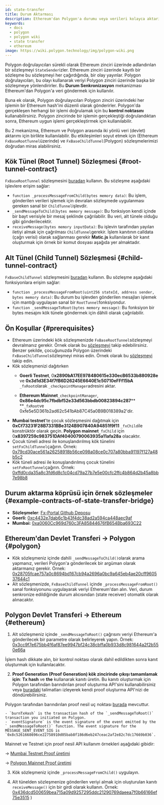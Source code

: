 ```yaml
---
id: state-transfer
title: Durum Aktarması
description: Ethereum'dan Polygon'a durumu veya verileri kolayca aktarın.
keywords:
  - docs
  - polygon
  - polygon wiki
  - state transfer
  - ethereum
image: https://wiki.polygon.technology/img/polygon-wiki.png
---
```


Polygon doğrulayıcıları sürekli olarak Ethereum zinciri üzerinde adlandırılan bir sözleşmeyi `StateSender`izler. Ethereum zinciri üzerinde kayıtlı bir sözleşme bu sözleşmeyi her çağırdığında, bir olay yayınlar. Polygon doğrulayıcıları, bu olayı kullanarak veriyi Polygon zinciri üzerinde başka bir sözleşmeye yönlendirirler. Bu **Durum Senkronizasyon** mekanizması Ethereum'dan Polygon'a veri göndermek için kullanılır.

Buna ek olarak, Polygon doğrulayıcıları Polygon zinciri üzerindeki her işlemin bir Ethereum hash'ini düzenli olarak gönderirler. Polygon'da gerçekleşen herhangi bir işlemi doğrulamak için bu **kontrol noktasını** kullanabilirsiniz. Polygon zincirinde bir işlemin gerçekleştiği doğrulandıktan sonra, Ethereum uygun işlemi gerçekleştirmek için kullanılabilir.

Bu 2 mekanizma, Ethereum ve Polygon arasında iki yönlü veri (devlet) aktarımı için birlikte kullanılabilir. Bu etkileşimleri soyut etmek için (Ethereum `FxBaseRootTunnel`üzerinde) ve `FxBaseChildTunnel`(Polygon) sözleşmelerimizi doğrudan miras alabilirsiniz.

## Kök Tünel (Root Tunnel) Sözleşmesi {#root-tunnel-contract}

`FxBaseRootTunnel` sözleşmesini [buradan](https://github.com/jdkanani/fx-portal/blob/main/contracts/tunnel/FxBaseRootTunnel.sol) kullanın. Bu sözleşme aşağıdaki işlevlere erişim sağlar:

- `function _processMessageFromChild(bytes memory data)`: Bu işlem, gönderilen verileri işlemek için devralan sözleşmede uygulanması gereken sanal bir `ChildTunnel`işlevdir.
- `_sendMessageToChild(bytes memory message)`: Bu fonksiyon kendi içinde bir bayt verisiyle bir mesaj şeklinde çağrılabilir. Bu veri, alt tünele olduğu gibi gönderilecektir.
- `receiveMessage(bytes memory inputData)`: Bu işlevin tarafından yayılan iletiyi almak için çağrılması `ChildTunnel`gerekir. İşlem kanıtının calldata (çağrı verisi) olarak sağlanması gerekir **Matic.js** kullanılarak bir kanıt oluşturmak için örnek bir komut dosyası aşağıda yer almaktadır.

## Alt Tünel (Child Tunnel) Sözleşmesi {#child-tunnel-contract}

`FxBaseChildTunnel` sözleşmesini [buradan](https://github.com/jdkanani/fx-portal/blob/main/contracts/tunnel/FxBaseChildTunnel.sol) kullanın. Bu sözleşme aşağıdaki fonksiyonlara erişim sağlar:

- `function _processMessageFromRoot(uint256 stateId, address sender, bytes memory data)`: Bu durum bu işlevden gönderilen mesajları işlemek için mantığı uygulayan sanal bir `RootTunnel`fonksiyondur.
- `function _sendMessageToRoot(bytes memory message)`: Bu fonksiyon bir bytes mesajını kök tünele göndermek için dâhili olarak çağrılabilir.

## Ön Koşullar {#prerequisites}

- Ethereum üzerindeki kök sözleşmenizde `FxBaseRootTunnel`sözleşmeyi devralmanız gerekir. Örnek olarak bu [sözleşmeyi](https://github.com/jdkanani/fx-portal/blob/main/contracts/examples/state-transfer/FxStateRootTunnel.sol) takip edebilirsiniz. Benzer şekilde, çocuğunuzda Polygon üzerindeki `FxBaseChildTunnel`sözleşmeyi miras edin. Örnek olarak bu [sözleşmeyi](https://github.com/jdkanani/fx-portal/blob/main/contracts/examples/state-transfer/FxStateChildTunnel.sol) takip edin.
- Kök sözleşmenizi dağıtırken
  - **Goerli Testnet**, 0**x2890bA17EE978480615e330ecB6533b880928e** ve **0x3d1d3E34f7fB6D26245E6640E1c50710eFFf15bA** `_fxRoot`olarak `_checkpointManager`adresini aktar.

  - **Ethereum Mainnet**`_checkpointManager`, **0x86e4dc95c7fbdbf52e33d563bbdb00823894c287**** **`_fxRoot`ve 0xfe5e5D361b2ad62c541bAb87C45a0B9B018389a2'dir.
- **Mumbai testnet**'te çocuk sözleşmesini dağıtmak için **0xCf73231F28B7331BBe3124B907840A94851f9f11** `_fxChild`ile konstrüktör olarak geçin. **Polygon mainnet**`_fxChild` için 0**x8397259c983751DAf40400790063935a11afa28a** olacaktır.
- Çocuk tüneli adresi ile konuşlandırılmış kök tünelini `setFxChildTunnel`çağırın. Örnek: [0x79cd30ace561a26258918b56ce098a08ce0c707a80bba91197f127a48b5c2](https://goerli.etherscan.io/tx/0x79cd30ace561a226258918b56ce098a08ce0c70707a80bba91197f127a48b5c2)
- Kök tüneli adresi ile konuşlandırılmış çocuk tünelini `setFxRootTunnel`çağırın. Örnek: [0xffd0cda35a8c3fd6d8c1c04cd79a27b7e5e00cfc2ffc4b864d2b45a8bb7e98b8](https://mumbai.polygonscan.com/tx/0xffd0cda35a8c3fd6d8c1c04cd79a27b7e5e00cfc2ffc4b864d2b45a8bb7e98b8/internal-transactions)

## Durum aktarma köprüsü için örnek sözleşmeler {#example-contracts-of-state-transfer-bridge}

- **Sözleşmeler**: [Fx-Portal Github Deposu](https://github.com/jdkanani/fx-portal/tree/main/contracts/tunnel)
- **Goerli:** [0xc4432e7dab6c1b43f4dc38ad2a594ca448aec9af](https://goerli.etherscan.io/address/0xc4432e7dab6c1b43f4dc38ad2a594ca448aec9af)
- **Mumbai:** [0xa0060Cc969d760c3FA85844676fB654Bba693C22](https://mumbai.polygonscan.com/address/0xa0060Cc969d760c3FA85844676fB654Bba693C22/transactions)

## Ethereum'dan Devlet Transferi → Polygon {#polygon}

- Kök sözleşmeniz içinde dahili `_sendMessageToChild()`olarak arama yapmanız, verileri Polygon'a gönderilecek bir argüman olarak aktarmanız gerekir. Örnek: [0x28705fcae757a0c8694bd167cb94a2696a0bc9a645eb4ae20cff960537644c1](https://goerli.etherscan.io/tx/0x28705fcae757a0c88694bd167cb94a2696a0bc9a645eb4ae20cff960537644c1)
- Alt sözleşmenizde, `FxBaseChildTunnel` içinde `_processMessageFromRoot()` sanal fonksiyonunu uygulayarak veriyi Ethereum'dan alın. Veri, durum senkronize edildiğinde durum alıcısından (state receiver) otomatik olarak alınacaktır.

## Polygon Devlet Transferi → Ethereum {#ethereum}

1. Alt sözleşmeniz içinde `_sendMessageToRoot()` çağrısını veriyi Ethereum'a gönderilecek bir parametre olarak belirleyerek yapın. Örnek: [0x3cc9f7e675bb4f6af87ee9947bf24c38cbffa0b933d8c981644a2f2b550e66a](https://mumbai.polygonscan.com/tx/0x3cc9f7e675bb4f6af87ee99947bf24c38cbffa0b933d8c981644a2f2b550e66a/logs)

İşlem hash dikkate alın, bir kontrol noktası olarak dahil edildikten sonra kanıt oluşturmak için kullanılacaktır.

2. **Proof Generation (Proof Generation) kök zincirinde çıkışı tamamlamak için**: **Tx hash** ve **the** kullanarak kanıtı üretin. Bu kanıtı oluşturmak için Polygon tarafından barındırılan proof oluşturma API'sini kullanabilirsiniz veya [buradaki](https://github.com/maticnetwork/proof-generation-api) talimatları izleyerek kendi proof oluşturma API'nizi de döndürebilirsiniz.

Polygon tarafından barındırılan proof nesil uç noktası [burada](https://apis.matic.network/api/v1/matic/exit-payload/{burnTxHash}?eventSignature={eventSignature}) mevcuttur.

    - `burnTxHash` is the transaction hash of the `_sendMessageToRoot()` transaction you initiated on Polygon.
    - `eventSignature` is the event signature of the event emitted by the `_sendMessageToRoot()` function. The event signature for the MESSAGE_SENT_EVENT_SIG is `0x8c5261668696ce22758910d05bab8f186d6eb247ceac2af2e82c7dc17669b036`.

Mainnet ve Testnet için proof nesil API kullanım örnekleri aşağıdaki gibidir:

→ [Mumbai Testnet Proof üretimi](https://apis.matic.network/api/v1/mumbai/exit-payload/0x4756b76a9611cffee3d2eb645819e988c34615621ea256f818ab788d81e1f838?eventSignature=0x8c5261668696ce22758910d05bab8f186d6eb247ceac2af2e82c7dc17669b036)

→ [Polygon Mainnet Proof üretimi](https://apis.matic.network/api/v1/matic/exit-payload/0x70bb6dbee84bd4ef1cd1891c666733d0803d81ac762ff7fdc4726e4525c1e23b?eventSignature=0x8c5261668696ce22758910d05bab8f186d6eb247ceac2af2e82c7dc17669b036)

3. Kök sözleşmeniz içinde `_processMessageFromChild()` uygulayın.

4. Alt tünelden sözleşmenize gönderilen veriyi almak için oluşturulan kanıtı `receiveMessage()` için bir girdi olarak kullanın. Örnek: [0x436dcd500659bea715a09d9257295ddc21290769daeea7f0b66166ef75e3515](https://goerli.etherscan.io/tx/0x436dcd500659bea715a09d9257295ddc21290769daeea7f0b666166ef75e3515) )
